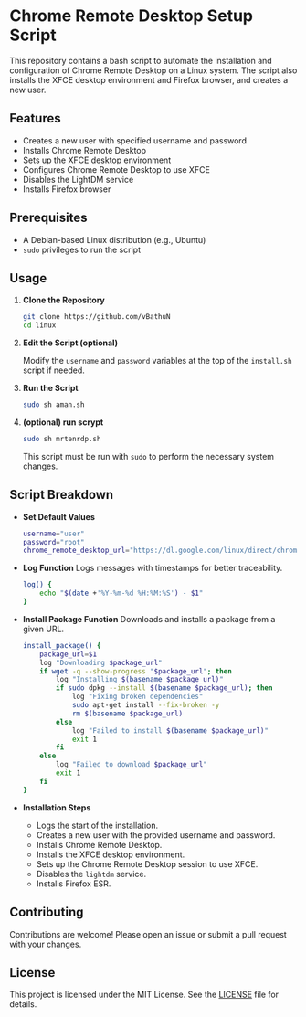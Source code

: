 # Chrome Remote Desktop Setup Script

This repository contains a bash script to automate the installation and configuration of Chrome Remote Desktop on a Linux system. The script also installs the XFCE desktop environment and Firefox browser, and creates a new user.

## Features

- Creates a new user with specified username and password
- Installs Chrome Remote Desktop
- Sets up the XFCE desktop environment
- Configures Chrome Remote Desktop to use XFCE
- Disables the LightDM service
- Installs Firefox browser

## Prerequisites

- A Debian-based Linux distribution (e.g., Ubuntu)
- `sudo` privileges to run the script

## Usage

1. **Clone the Repository**

    ```bash
    git clone https://github.com/vBathuN
    cd linux
    ```

2. **Edit the Script (optional)**

    Modify the `username` and `password` variables at the top of the `install.sh` script if needed.

3. **Run the Script**

    ```bash
    sudo sh aman.sh
    ```
4. **(optional) run scrypt**

   ```bash
   sudo sh mrtenrdp.sh
   ```
   
    This script must be run with `sudo` to perform the necessary system changes.

## Script Breakdown

- **Set Default Values**
    ```bash
    username="user"
    password="root"
    chrome_remote_desktop_url="https://dl.google.com/linux/direct/chrome-remote-desktop_current_amd64.deb"
    ```

- **Log Function**
    Logs messages with timestamps for better traceability.
    ```bash
    log() {
        echo "$(date +'%Y-%m-%d %H:%M:%S') - $1"
    }
    ```

- **Install Package Function**
    Downloads and installs a package from a given URL.
    ```bash
    install_package() {
        package_url=$1
        log "Downloading $package_url"
        if wget -q --show-progress "$package_url"; then
            log "Installing $(basename $package_url)"
            if sudo dpkg --install $(basename $package_url); then
                log "Fixing broken dependencies"
                sudo apt-get install --fix-broken -y
                rm $(basename $package_url)
            else
                log "Failed to install $(basename $package_url)"
                exit 1
            fi
        else
            log "Failed to download $package_url"
            exit 1
        fi
    }
    ```

- **Installation Steps**
    - Logs the start of the installation.
    - Creates a new user with the provided username and password.
    - Installs Chrome Remote Desktop.
    - Installs the XFCE desktop environment.
    - Sets up the Chrome Remote Desktop session to use XFCE.
    - Disables the `lightdm` service.
    - Installs Firefox ESR.

## Contributing

Contributions are welcome! Please open an issue or submit a pull request with your changes.

## License

This project is licensed under the MIT License. See the [LICENSE](LICENSE) file for details.
